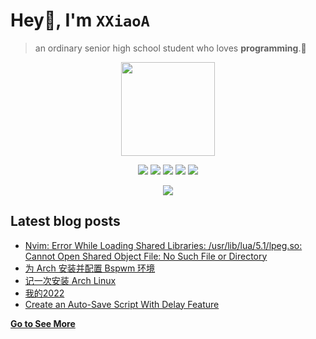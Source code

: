 # Hey👋, I'm <code>XXiaoA</code>
> an ordinary senior high school student who loves <b>programming</b>.🌟
<div align="center">
<img height="150" src="https://s2.loli.net/2022/02/13/LQZurKxEpmwolbD.jpg" />
<p> </p>
</div>

<p align="center">
<img src="https://img.shields.io/badge/neovim-%2357A143.svg?&style=for-the-badge&logo=neovim&logoColor=white"/>
<img src="https://img.shields.io/badge/lua-%232C2D72.svg?&style=for-the-badge&logo=lua&logoColor=white"/>
<img src="https://img.shields.io/badge/rust-%23000000.svg?&style=for-the-badge&logo=rust&logoColor=white"/>
<img src="https://img.shields.io/badge/python-3670A0?style=for-the-badge&logo=python&logoColor=ffdd54"/>
<img src="https://img.shields.io/badge/linux-%23007ACC.svg?&style=for-the-badge&logo=linux&color=FCC624&logoColor=black"/>

<p align="center">
  <img src="https://github-readme-stats.vercel.app/api?username=XXiaoA&count_private=true&theme=transparent&show_icons=true" />
</p>

## Latest blog posts
<!-- BLOG-POST-LIST:START -->
- [Nvim: Error While Loading Shared Libraries: /usr/lib/lua/5.1/lpeg.so: Cannot Open Shared Object File: No Such File or Directory](https://xxiaoa.github.io/posts/405d6517/)
- [为 Arch 安装并配置 Bspwm 环境](https://xxiaoa.github.io/posts/d466bea3/)
- [记一次安装 Arch Linux](https://xxiaoa.github.io/posts/45550377/)
- [我的2022](https://xxiaoa.github.io/posts/82a368dd/)
- [Create an Auto-Save Script With Delay Feature](https://xxiaoa.github.io/posts/15210477/)
<!-- BLOG-POST-LIST:END -->

[**Go to See More**](http://XXiaoA.github.io)
